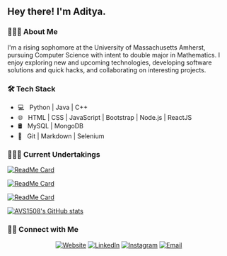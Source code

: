 <h2> Hey there! I'm Aditya.</h2>

<h3> 👨🏻‍💻 About Me </h3>

I'm a rising sophomore at the University of Massachusetts Amherst, pursuing Computer Science with intent to double major in Mathematics. I enjoy exploring new and upcoming technologies, developing software solutions and quick hacks, and collaborating on interesting projects.

<h3>🛠 Tech Stack</h3>

- 💻 &nbsp; Python | Java | C++
- 🌐 &nbsp; HTML | CSS | JavaScript | Bootstrap | Node.js | ReactJS
- 🛢 &nbsp; MySQL | MongoDB
- 🔧 &nbsp; Git | Markdown | Selenium

<h3> 💁🏻‍♂️ Current Undertakings</h3>

[![ReadMe Card](https://github-readme-stats.vercel.app/api/pin/?username=AVS1508&repo=AVS1508.github.io)](https://github.com/AVS1508/AVS1508.github.io)

[![ReadMe Card](https://github-readme-stats.vercel.app/api/pin/?username=AVS1508&repo=Summer-2020-Project)](https://github.com/AVS1508/Summer-2020-Project)

[![ReadMe Card](https://github-readme-stats.vercel.app/api/pin/?username=AVS1508&repo=Parinaam-CBSE-Results-Scraper)](https://github.com/AVS1508/Parinaam-CBSE-Results-Scraper)

[![AVS1508's GitHub stats](https://github-readme-stats.vercel.app/api?username=AVS1508&show_icons=true)](https://github.com/AVS1508)

<h3> 🤝🏻 Connect with Me </h3>

<p align="center">
<a href="https://www.adityavsingh.com/"><img alt="Website" src="https://img.shields.io/badge/Website-www.adityavsingh.com-blue?style=flat-square&logo=google-chrome"></a>
<a href="https://www.linkedin.com/in/AVS1508/"><img alt="LinkedIn" src="https://img.shields.io/badge/LinkedIn-Aditya%20Vikram%20Singh-blue?style=flat-square&logo=linkedin"></a>
<a href="https://www.instagram.com/adityavs_/"><img alt="Instagram" src="https://img.shields.io/badge/Instagram-adityavs__-blue?style=flat-square&logo=instagram"></a>
<a href="mailto:avsingh@umass.edu"><img alt="Email" src="https://img.shields.io/badge/Email-avsingh@umass.edu-blue?style=flat-square&logo=gmail"></a>
</p>

